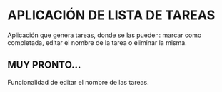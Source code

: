 # APLICACIÓN DE LISTA DE TAREAS
Aplicación que genera tareas, donde se las pueden: marcar como completada, editar el nombre de la tarea o eliminar la misma. 

## MUY PRONTO...
Funcionalidad de editar el nombre de las tareas. 